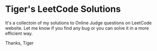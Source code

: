 Tiger's LeetCode Solutions
========

It's a collectoin of my solutions to Online Judge questions on LeetCode website. Let me know if you find any bug or you can solve it in a more efficient way.

Thanks,
Tiger
